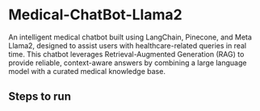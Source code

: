 # Medical-ChatBot-Llama2
An intelligent medical chatbot built using LangChain, Pinecone, and Meta Llama2, designed to assist users with healthcare-related queries in real time. This chatbot leverages Retrieval-Augmented Generation (RAG) to provide reliable, context-aware answers by combining a large language model with a curated medical knowledge base.

## Steps to run 